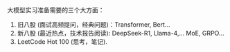 大模型实习准备需要的三个大方面：
1. 旧八股 (面试高频提问，经典问题)：Transformer, Bert...
2. 新八股 (最近热点，技术报告阅读): DeepSeek-R1, Llama-4,... MoE, GRPO...
3. LeetCode Hot 100 (思考，笔记). 
